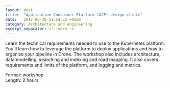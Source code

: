 ```yaml
---
layout: post
title:  "Application Container Platform (ACP) design clinic"
date:   2017-06-30 11:54:52 +0100
category: Architecture and engineering
excerpt_separator: <!--more-->
---
```


Learn the technical requirements needed to use to the Kubernetes platform. You'll learn how to leverage the platform to deploy applications and how to organise your pipeline in Drone. The workshop also includes architecture, data modelling, searching and indexing and road mapping. It also covers requirements and limits of the platform, and logging and metrics.


Format: workshop  
Length: 2 hours 
